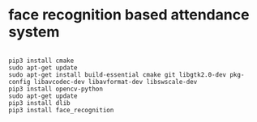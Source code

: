 # face recognition based attendance system
```

pip3 install cmake 
sudo apt-get update 
sudo apt-get install build-essential cmake git libgtk2.0-dev pkg-config libavcodec-dev libavformat-dev libswscale-dev 
pip3 install opencv-python 
sudo apt-get update 
pip3 install dlib 
pip3 install face_recognition 
```
